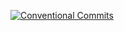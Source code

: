 [![Conventional Commits](https://img.shields.io/badge/Conventional%20Commits-1.0.0-yellow.svg)](https://conventionalcommits.org)
